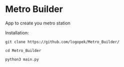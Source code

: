 # Metro Builder
App to create you metro station

 Installation:
 
 ```
 git clone https://github.com/logopek/Metro_Builder/
 ```
 ```
 cd Metro_Builder
 ```
 ```
 python3 main.py
```
